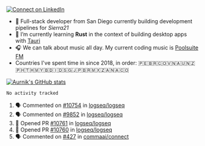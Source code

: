 [![Connect on LinkedIn](https://img.shields.io/badge/--linkedin?label=LinkedIn&logo=LinkedIn&style=social)](https://www.linkedin.com/in/aurnik)

- 🔭 Full-stack developer from San Diego currently building development pipelines for _Sierra21_
- 🌱 I’m currently learning **Rust** in the context of building desktop apps with [Tauri](https://github.com/tauri-apps/tauri)
- 🎧 We can talk about music all day. My current coding music is [Poolsuite FM](http://poolsuite.net)
- Countries I've spent time in since 2018, in order: 🇵🇪🇧🇷🇨🇴🇻🇳🇦🇺🇳🇿🇵🇭🇹🇭🇲🇾🇧🇩🇮🇩🇸🇬🇯🇵🇧🇷🇲🇽🇿🇦🇳🇦🇨🇴

[![Aurnik's GitHub stats](https://github-readme-stats.vercel.app/api?username=aurnik&hide=stars&show_icons=true&theme=transparent&hide_rank=true&hide_title=true&include_all_commits=true)](https://github.com/anuraghazra/github-readme-stats)

<!--START_SECTION:waka-->

```txt
No activity tracked
```

<!--END_SECTION:waka-->

<!--START_SECTION:activity-->
1. 🗣 Commented on [#10754](https://github.com/logseq/logseq/issues/10754#issuecomment-1879515536) in [logseq/logseq](https://github.com/logseq/logseq)
2. 🗣 Commented on [#9852](https://github.com/logseq/logseq/issues/9852#issuecomment-1869758086) in [logseq/logseq](https://github.com/logseq/logseq)
3. 💪 Opened PR [#10761](https://github.com/logseq/logseq/pull/10761) in [logseq/logseq](https://github.com/logseq/logseq)
4. 💪 Opened PR [#10760](https://github.com/logseq/logseq/pull/10760) in [logseq/logseq](https://github.com/logseq/logseq)
5. 🗣 Commented on [#427](https://github.com/commaai/connect/issues/427#issuecomment-1868197972) in [commaai/connect](https://github.com/commaai/connect)
<!--END_SECTION:activity-->
